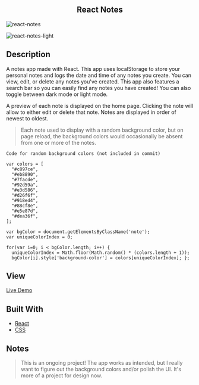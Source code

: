 <h2 align="center"> React Notes </h2>

![react-notes](https://user-images.githubusercontent.com/91632194/224813184-8bab37c3-608f-4455-81b7-a42b7ea907b6.png)

![react-notes-light](https://user-images.githubusercontent.com/91632194/224820691-9c52f0fd-55f4-4984-a535-0e98e3e34f41.png)

## Description
A notes app made with React. This app uses localStorage to store your personal notes and logs the date and time of 
any notes you create. You can view, edit, or delete any notes you've created. This app also features a search bar so you can easily find any notes you have created! You can also toggle between dark mode or light mode. 

A preview of each note is displayed on the home page. Clicking the note will allow to either edit or delete that note. Notes are displayed in order of newest to oldest. 

> Each note used to display with a random background color, but on page reload, the background colors would 
> occasionally be absent from one or more of the notes.

```
Code for random background colors (not included in commit)

var colors = [
  "#c897ce", 
  "#eb8890",  
  "#7facde", 
  "#92d59a", 
  "#e3d586",
  "#d26f6f",
  "#918ed4",
  "#88cf8e",
  "#e5e87d",
  "#dea36f",
];
 
var bgColor = document.getElementsByClassName('note');
var uniqueColorIndex = 0;

for(var i=0; i < bgColor.length; i++) {
  uniqueColorIndex = Math.floor(Math.random() * (colors.length + 1));
  bgColor[i].style['background-color'] = colors[uniqueColorIndex]; };
```


## View
[Live Demo](https://react-notes-one.vercel.app/)

## Built With
- [React](https://reactjs.org/)
- [CSS](https://developer.mozilla.org/en-US/docs/Web/CSS)

## Notes
> This is an ongoing project! The app works as intended, but I really want to figure out the background colors and/or 
> polish the UI. It's more of a project for design now. 


